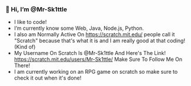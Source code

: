 ### 👋 Hi, I’m @Mr-Sk1ttle
- I like to code!
- I’m currently know some Web, Java, Node.js, Python.
- I also am Normally Active On https://scratch.mit.edu/ people call it "Scratch" because that's what it is and I am really good at that coding! (Kind of)
- My Username On Scratch Is @Mr-Sk1ttle And Here's The Link! https://scratch.mit.edu/users/Mr-Sk1ttle/ Make Sure To Follow Me On There!
- I am currently working on an RPG game on scratch so make sure to check it out when it's done!
